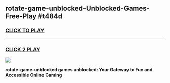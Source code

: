 
## rotate-game-unblocked-Unblocked-Games-Free-Play #t484d
<h3>
<a href="https://us.freeplayer.one?title=rotate-game-unblocked&ref=9M">CLICK TO PLAY</a></h3>
<hr>

<h3>
<a href="https://us.freeplayer.one?title=rotate-game-unblocked&ref=9M">CLICK 2 PLAY</a>
  
</h3>

<a href="https://us.freeplayer.one?title=rotate-game-unblocked&ref=9M"><img src="https://clearcache.store/games.png"></a>


**rotate-game-unblocked games unblocked: Your Gateway to Fun and Accessible Online Gaming**
